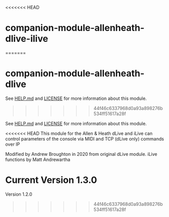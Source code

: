 <<<<<<< HEAD
# companion-module-allenheath-dlive-ilive
=======
# companion-module-allenheath-dlive

See [HELP.md](HELP.md) and [LICENSE](LICENSE) for more information about this module.
>>>>>>> 44f46c6337968d0a93a898276b534ff51617a28f

See [HELP.md](HELP.md) and [LICENSE](LICENSE) for more information about this module.

<<<<<<< HEAD
This module for the Allen & Heath dLive and iLive can control parameters of the console
via MIDI and TCP (dLive only) commands over IP

Modified by Andrew Broughton in 2020 from original dLive module. 
iLive functions by Matt Andrewartha

Current Version 1.3.0
=======
Version 1.2.0
>>>>>>> 44f46c6337968d0a93a898276b534ff51617a28f

